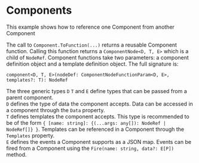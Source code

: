 # Components
This example shows how to reference one Component from another Component

<script type="text/javascript" src="../scripts/docHelpers.js"></script>
<div class="example" id="componentsEx">
</div>
<script type="text/javascript">
    CreateSample("componentsEx");
</script>

The call to `Component.ToFunction(...)` returns a reusable Component function. Calling this function returns a `ComponentNode<D, T, E>` which is a child of `NodeRef`. Component functions take two parameters: a component definition object and a template definition object. The full signature is:
```
component<D, T, E>(nodeDef: ComponentNodeFunctionParam<D, E>, templates?: T): NodeRef
```
The three generic types `D` `T` and `E` define types that can be passed from a parent component.  
`D` defines the type of data the component accepts. Data can be accessed in a component through the `Data` property.  
`T` defines templates the component accepts. This type is recommended to be of the form `{ [name: string]: {(...args: any[]): NodeRef | NodeRef[]} }`. Templates can be referenced in a Component through the `Templates` property.  
`E` defines the events a Component supports as a JSON map. Events can be fired from a Component using the `Fire(name: string, data?: E[P])` method.  

<div class="example" id="componentsConfig">
</div>
<script type="text/javascript">
    CreateSample("componentsConfig");
</script>

